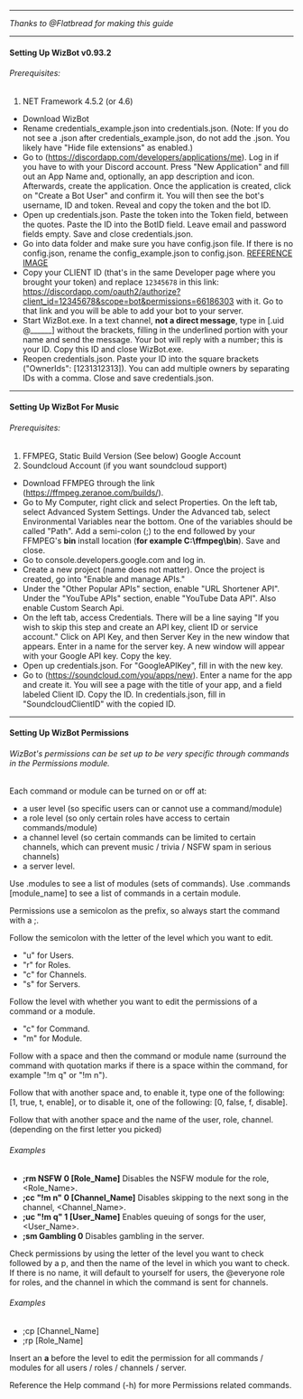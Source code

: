 ________________________________________________________________________________
*Thanks to @Flatbread for making this guide*
________________________________________________________________________________

#### Setting Up WizBot v0.93.2
###### Prerequisites: 
1) NET Framework 4.5.2 (or 4.6)
- Download WizBot
- Rename credentials_example.json into credentials.json. (Note: If you do not see a .json after credentials_example.json, do not add the .json. You likely have "Hide file extensions" as enabled.)
- Go to (https://discordapp.com/developers/applications/me). Log in if you have to with your Discord account. Press "New Application" and fill out an App Name and, optionally, an app description and icon. Afterwards, create the application. Once the application is created, click on "Create a Bot User" and confirm it. You will then see the bot's username, ID and token. Reveal and copy the token and the bot ID.
- Open up credentials.json. Paste the token into the Token field, between the quotes. Paste the ID into the BotID field. Leave email and password fields empty. Save and close credentials.json.
- Go into data folder and make sure you have config.json file. If there is no config.json, rename the config_example.json to config.json. [REFERENCE IMAGE](https://cdn.discordapp.com/attachments/117523346618318850/178813495872192513/unknown.png)
- Copy your CLIENT ID (that's in the same Developer page where you brought your token) and replace `12345678` in this link: 
https://discordapp.com/oauth2/authorize?client_id=12345678&scope=bot&permissions=66186303 with it. Go to that link and you will be able to add your bot to your server.
- Start WizBot.exe. In a text channel, **not a direct message**, type in [.uid @______] without the brackets, filling in the underlined portion with your name and send the message. Your bot will reply with a number; this is your ID. Copy this ID and close WizBot.exe.   
- Reopen credentials.json. Paste your ID into the square brackets ("OwnerIds": [1231312313]). You can add multiple owners by separating IDs with a comma. Close and save credentials.json.  


________________________________________________________________________________

#### Setting Up WizBot For Music
###### Prerequisites: 
1) FFMPEG, Static Build Version (See below) Google Account  
2) Soundcloud Account (if you want soundcloud support)
- Download FFMPEG through the link (https://ffmpeg.zeranoe.com/builds/).
- Go to My Computer, right click and select Properties. On the left tab, select Advanced System Settings. Under the Advanced tab, select Environmental Variables near the bottom. One of the variables should be called "Path". Add a semi-colon (;) to the end followed by your FFMPEG's **bin** install location (**for example C:\\ffmpeg\\bin**). Save and close.
- Go to console.developers.google.com and log in.
- Create a new project (name does not matter). Once the project is created, go into "Enable and manage APIs."
- Under the "Other Popular APIs" section, enable "URL Shortener API". Under the "YouTube APIs" section, enable "YouTube Data API". Also enable Custom Search Api.
- On the left tab, access Credentials. There will be a line saying "If you wish to skip this step and create an API key, client ID or service account." Click on API Key, and then Server Key in the new window that appears. Enter in a name for the server key. A new window will appear with your Google API key. Copy the key.
- Open up credentials.json. For "GoogleAPIKey", fill in with the new key.
- Go to (https://soundcloud.com/you/apps/new). Enter a name for the app and create it. You will see a page with the title of your app, and a field labeled Client ID. Copy the ID. In credentials.json, fill in "SoundcloudClientID" with the copied ID.

________________________________________________________________________________

#### Setting Up WizBot Permissions
###### WizBot's permissions can be set up to be very specific through commands in the Permissions module.  
Each command or module can be turned on or off at: 
- a user level (so specific users can or cannot use a command/module)  
- a role level (so only certain roles have access to certain commands/module)
- a channel level (so certain commands can be limited to certain channels, which can prevent music / trivia / NSFW spam in serious channels)
- a server level. 

Use .modules to see a list of modules (sets of commands).
Use .commands [module_name] to see a list of commands in a certain module.

Permissions use a semicolon as the prefix, so always start the command with a ;.

Follow the semicolon with the letter of the level which you want to edit.
- "u" for Users.
- "r" for Roles.
- "c" for Channels.
- "s" for Servers.

Follow the level with whether you want to edit the permissions of a command or a module.
- "c" for Command.
- "m" for Module.

Follow with a space and then the command or module name (surround the command with quotation marks if there is a space within the command, for example "!m q" or "!m n").

Follow that with another space and, to enable it, type one of the following: [1, true, t, enable], or to disable it, one of the following: [0, false, f, disable].

Follow that with another space and the name of the user, role, channel. (depending on the first letter you picked)

###### Examples
- **;rm NSFW 0 [Role_Name]**  Disables the NSFW module for the role, <Role_Name>.
- **;cc "!m n" 0 [Channel_Name]**  Disables skipping to the next song in the channel, <Channel_Name>.
- **;uc "!m q" 1 [User_Name]**  Enables queuing of songs for the user, <User_Name>.
- **;sm Gambling 0**  Disables gambling in the server.

Check permissions by using the letter of the level you want to check followed by a p, and then the name of the level in which you want to check. If there is no name, it will default to yourself for users, the @everyone role for roles, and the channel in which the command is sent for channels.

###### Examples 
- ;cp [Channel_Name]
- ;rp [Role_Name]

Insert an **a** before the level to edit the permission for all commands / modules for all users / roles / channels / server.

Reference the Help command (-h) for more Permissions related commands.